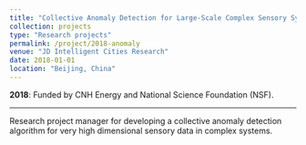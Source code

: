 ```yaml
---
title: "Collective Anomaly Detection for Large-Scale Complex Sensory Systems"
collection: projects
type: "Research projects"
permalink: /project/2018-anomaly
venue: "JD Intelligent Cities Research"
date: 2018-01-01
location: "Beijing, China"
---
```

<b>2018</b>: Funded by CNH Energy and National Science Foundation (NSF). 

---
Research project manager for developing a collective anomaly detection algorithm for very high dimensional sensory data in complex systems.
